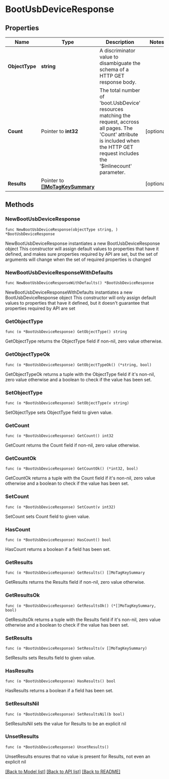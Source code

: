 # BootUsbDeviceResponse

## Properties

Name | Type | Description | Notes
------------ | ------------- | ------------- | -------------
**ObjectType** | **string** | A discriminator value to disambiguate the schema of a HTTP GET response body. | 
**Count** | Pointer to **int32** | The total number of &#39;boot.UsbDevice&#39; resources matching the request, accross all pages. The &#39;Count&#39; attribute is included when the HTTP GET request includes the &#39;$inlinecount&#39; parameter. | [optional] 
**Results** | Pointer to [**[]MoTagKeySummary**](mo.TagKeySummary.md) |  | [optional] 

## Methods

### NewBootUsbDeviceResponse

`func NewBootUsbDeviceResponse(objectType string, ) *BootUsbDeviceResponse`

NewBootUsbDeviceResponse instantiates a new BootUsbDeviceResponse object
This constructor will assign default values to properties that have it defined,
and makes sure properties required by API are set, but the set of arguments
will change when the set of required properties is changed

### NewBootUsbDeviceResponseWithDefaults

`func NewBootUsbDeviceResponseWithDefaults() *BootUsbDeviceResponse`

NewBootUsbDeviceResponseWithDefaults instantiates a new BootUsbDeviceResponse object
This constructor will only assign default values to properties that have it defined,
but it doesn't guarantee that properties required by API are set

### GetObjectType

`func (o *BootUsbDeviceResponse) GetObjectType() string`

GetObjectType returns the ObjectType field if non-nil, zero value otherwise.

### GetObjectTypeOk

`func (o *BootUsbDeviceResponse) GetObjectTypeOk() (*string, bool)`

GetObjectTypeOk returns a tuple with the ObjectType field if it's non-nil, zero value otherwise
and a boolean to check if the value has been set.

### SetObjectType

`func (o *BootUsbDeviceResponse) SetObjectType(v string)`

SetObjectType sets ObjectType field to given value.


### GetCount

`func (o *BootUsbDeviceResponse) GetCount() int32`

GetCount returns the Count field if non-nil, zero value otherwise.

### GetCountOk

`func (o *BootUsbDeviceResponse) GetCountOk() (*int32, bool)`

GetCountOk returns a tuple with the Count field if it's non-nil, zero value otherwise
and a boolean to check if the value has been set.

### SetCount

`func (o *BootUsbDeviceResponse) SetCount(v int32)`

SetCount sets Count field to given value.

### HasCount

`func (o *BootUsbDeviceResponse) HasCount() bool`

HasCount returns a boolean if a field has been set.

### GetResults

`func (o *BootUsbDeviceResponse) GetResults() []MoTagKeySummary`

GetResults returns the Results field if non-nil, zero value otherwise.

### GetResultsOk

`func (o *BootUsbDeviceResponse) GetResultsOk() (*[]MoTagKeySummary, bool)`

GetResultsOk returns a tuple with the Results field if it's non-nil, zero value otherwise
and a boolean to check if the value has been set.

### SetResults

`func (o *BootUsbDeviceResponse) SetResults(v []MoTagKeySummary)`

SetResults sets Results field to given value.

### HasResults

`func (o *BootUsbDeviceResponse) HasResults() bool`

HasResults returns a boolean if a field has been set.

### SetResultsNil

`func (o *BootUsbDeviceResponse) SetResultsNil(b bool)`

 SetResultsNil sets the value for Results to be an explicit nil

### UnsetResults
`func (o *BootUsbDeviceResponse) UnsetResults()`

UnsetResults ensures that no value is present for Results, not even an explicit nil

[[Back to Model list]](../README.md#documentation-for-models) [[Back to API list]](../README.md#documentation-for-api-endpoints) [[Back to README]](../README.md)


